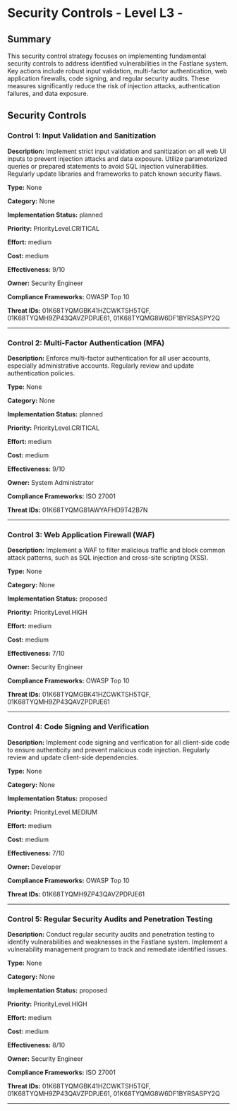 # Security Controls - Level L3 - 

## Summary

This security control strategy focuses on implementing fundamental security controls to address identified vulnerabilities in the Fastlane system. Key actions include robust input validation, multi-factor authentication, web application firewalls, code signing, and regular security audits. These measures significantly reduce the risk of injection attacks, authentication failures, and data exposure.

## Security Controls

### Control 1: Input Validation and Sanitization

**Description:** Implement strict input validation and sanitization on all web UI inputs to prevent injection attacks and data exposure. Utilize parameterized queries or prepared statements to avoid SQL injection vulnerabilities. Regularly update libraries and frameworks to patch known security flaws.

**Type:** None

**Category:** None

**Implementation Status:** planned

**Priority:** PriorityLevel.CRITICAL

**Effort:** medium

**Cost:** medium

**Effectiveness:** 9/10

**Owner:** Security Engineer

**Compliance Frameworks:** OWASP Top 10

**Threat IDs:** 01K68TYQMGBK41HZCWKTSH5TQF, 01K68TYQMH9ZP43QAVZPDPJE61, 01K68TYQMG8W6DF1BYRSASPY2Q

---

### Control 2: Multi-Factor Authentication (MFA)

**Description:** Enforce multi-factor authentication for all user accounts, especially administrative accounts. Regularly review and update authentication policies.

**Type:** None

**Category:** None

**Implementation Status:** planned

**Priority:** PriorityLevel.CRITICAL

**Effort:** medium

**Cost:** medium

**Effectiveness:** 9/10

**Owner:** System Administrator

**Compliance Frameworks:** ISO 27001

**Threat IDs:** 01K68TYQMG81AWYAFHD9T42B7N

---

### Control 3: Web Application Firewall (WAF)

**Description:** Implement a WAF to filter malicious traffic and block common attack patterns, such as SQL injection and cross-site scripting (XSS).

**Type:** None

**Category:** None

**Implementation Status:** proposed

**Priority:** PriorityLevel.HIGH

**Effort:** medium

**Cost:** medium

**Effectiveness:** 7/10

**Owner:** Security Engineer

**Compliance Frameworks:** OWASP Top 10

**Threat IDs:** 01K68TYQMGBK41HZCWKTSH5TQF, 01K68TYQMH9ZP43QAVZPDPJE61

---

### Control 4: Code Signing and Verification

**Description:** Implement code signing and verification for all client-side code to ensure authenticity and prevent malicious code injection. Regularly review and update client-side dependencies.

**Type:** None

**Category:** None

**Implementation Status:** proposed

**Priority:** PriorityLevel.MEDIUM

**Effort:** medium

**Cost:** medium

**Effectiveness:** 7/10

**Owner:** Developer

**Compliance Frameworks:** OWASP Top 10

**Threat IDs:** 01K68TYQMH9ZP43QAVZPDPJE61

---

### Control 5: Regular Security Audits and Penetration Testing

**Description:** Conduct regular security audits and penetration testing to identify vulnerabilities and weaknesses in the Fastlane system. Implement a vulnerability management program to track and remediate identified issues.

**Type:** None

**Category:** None

**Implementation Status:** proposed

**Priority:** PriorityLevel.HIGH

**Effort:** medium

**Cost:** medium

**Effectiveness:** 8/10

**Owner:** Security Engineer

**Compliance Frameworks:** ISO 27001

**Threat IDs:** 01K68TYQMGBK41HZCWKTSH5TQF, 01K68TYQMH9ZP43QAVZPDPJE61, 01K68TYQMG8W6DF1BYRSASPY2Q

---

